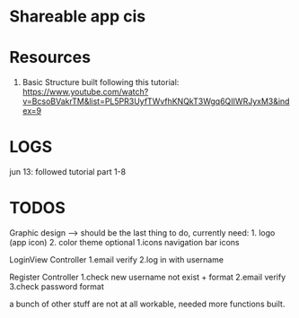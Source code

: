 # Shareable app cis

# Resources
1. Basic Structure built following this tutorial: https://www.youtube.com/watch?v=BcsoBVakrTM&list=PL5PR3UyfTWvfhKNQkT3Wgq6QIIWRJyxM3&index=9

# LOGS
jun 13: followed tutorial part 1-8

# TODOS
  Graphic design --> should be the last thing to do, currently need:
    1. logo (app icon)
    2. color theme
    optional
    1.icons 
      navigation bar icons
  
  LoginView Controller
    1.email verify
    2.log in with username
  
  Register Controller
    1.check new username not exist + format
    2.email verify
    3.check password format
    
  a bunch of other stuff are not at all workable, needed more functions built.
  

    
  
